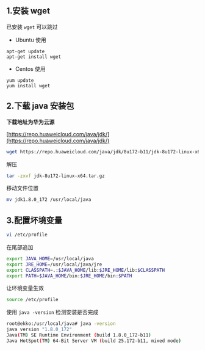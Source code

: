 ## 1.安装 wget  

已安装 `wget` 可以跳过  

- Ubuntu 使用

```shell
apt-get update
apt-get install wget
```

- Centos 使用

```shell
yum update
yum install wget
```  

## 2.下载 java 安装包

**下载地址为华为云源**  

[https://repo.huaweicloud.com/java/jdk/](https://repo.huaweicloud.com/java/jdk/)

```bash
wget https://repo.huaweicloud.com/java/jdk/8u172-b11/jdk-8u172-linux-x64.tar.gz
```  

解压  

```bash
tar -zxvf jdk-8u172-linux-x64.tar.gz
```  

移动文件位置  

```bash
mv jdk1.8.0_172 /usr/local/java
```  

## 3.配置坏境变量  

```bash
vi /etc/profile
```  

在尾部追加    

```bash
export JAVA_HOME=/usr/local/java
export JRE_HOME=/usr/local/java/jre
export CLASSPATH=.:$JAVA_HOME/lib:$JRE_HOME/lib:$CLASSPATH
export PATH=$JAVA_HOME/bin:$JRE_HOME/bin:$PATH
```
 
让环境变量生效  

```bash
source /etc/profile
```  

使用 `java -version` 检测安装是否完成  

```bash
root@ekko:/usr/local/java# java -version
java version "1.8.0_172"
Java(TM) SE Runtime Environment (build 1.8.0_172-b11)
Java HotSpot(TM) 64-Bit Server VM (build 25.172-b11, mixed mode)
```
